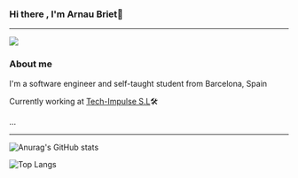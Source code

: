 ### Hi there , I'm Arnau Briet👋
----
![](https://komarev.com/ghpvc/?username=bri3t&style=flat&color=blue)


### About me
I'm a software engineer and self-taught student from Barcelona, Spain 

Currently working at [Tech-Impulse S.L](https://www.tech-impulse.com/)🛠

...

-----
![Anurag's GitHub stats](https://github-readme-stats.vercel.app/api?username=bri3t&show_icons=true&theme=tokyonight)


![Top Langs](https://github-readme-stats.vercel.app/api/top-langs/?username=bri3t&hide_progress=false)

<!--
**bri3t/bri3t** is a ✨ _special_ ✨ repository because its `README.md` (this file) appears on your GitHub profile.

Here are some ideas to get you started:

- 🔭 I’m currently working on ...
- 🌱 I’m currently learning ...
- 👯 I’m looking to collaborate on ...
- 🤔 I’m looking for help with ...
- 💬 Ask me about ...
- 📫 How to reach me: ...
- ⚡ Fun fact: ...
-->
